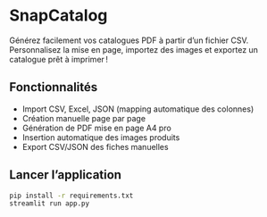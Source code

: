 # SnapCatalog

Générez facilement vos catalogues PDF à partir d’un fichier CSV.
Personnalisez la mise en page, importez des images et exportez un catalogue prêt à imprimer !

## Fonctionnalités

- Import CSV, Excel, JSON (mapping automatique des colonnes)
- Création manuelle page par page
- Génération de PDF mise en page A4 pro
- Insertion automatique des images produits
- Export CSV/JSON des fiches manuelles

## Lancer l’application

```bash
pip install -r requirements.txt
streamlit run app.py
